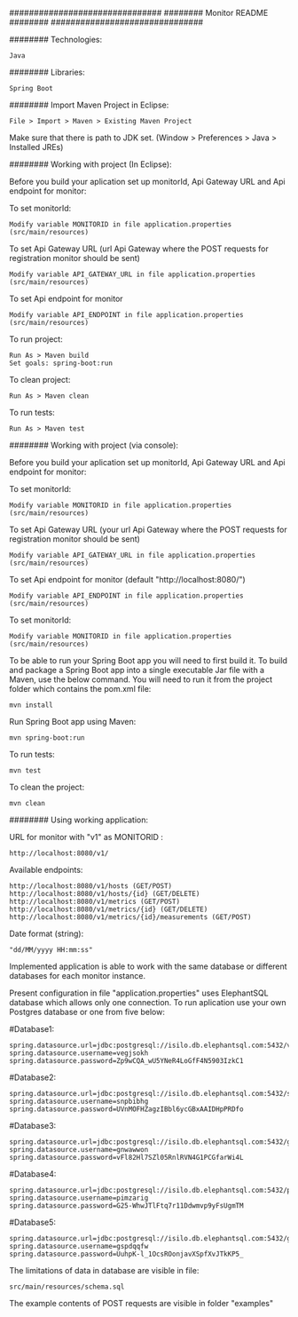############################### ######## Monitor README ######## ###############################

######## Technologies:

    Java

######## Libraries:

    Spring Boot

######## Import Maven Project in Eclipse:

    File > Import > Maven > Existing Maven Project
	
Make sure that there is path to JDK set. (Window > Preferences > Java > Installed JREs)

######## Working with project (In Eclipse):

Before you build your aplication set up monitorId, Api Gateway URL and Api endpoint for monitor:


To set monitorId:

	Modify variable MONITORID in file application.properties (src/main/resources)

To set Api Gateway URL (url Api Gateway where the POST requests for registration monitor should be sent)
	
	Modify variable API_GATEWAY_URL in file application.properties (src/main/resources) 

To set Api endpoint for monitor

	Modify variable API_ENDPOINT in file application.properties (src/main/resources)



To run project:

    Run As > Maven build
	Set goals: spring-boot:run

To clean project:

    Run As > Maven clean
	
To run tests:
	
	Run As > Maven test
	
######## Working with project (via console):

Before you build your aplication set up monitorId, Api Gateway URL and Api endpoint for monitor:


To set monitorId:

	Modify variable MONITORID in file application.properties (src/main/resources)

To set Api Gateway URL (your url Api Gateway where the POST requests for registration monitor should be sent)
	
	Modify variable API_GATEWAY_URL in file application.properties (src/main/resources) 

To set Api endpoint for monitor (default "http://localhost:8080/")

	Modify variable API_ENDPOINT in file application.properties (src/main/resources) 




To set monitorId:

	Modify variable MONITORID in file application.properties (src/main/resources)



To be able to run your Spring Boot app you will need to first build it. To build and package a Spring Boot app into a single executable Jar file with a Maven, 
use the below command. You will need to run it from the project folder which contains the pom.xml file:

	mvn install

Run Spring Boot app using Maven:

	mvn spring-boot:run

To run tests:

	mvn test
	
To clean the project:

	mvn clean
	
	
######## Using working application:

URL for monitor with "v1" as MONITORID :
	
	http://localhost:8080/v1/
	
Available endpoints:

	http://localhost:8080/v1/hosts (GET/POST)
	http://localhost:8080/v1/hosts/{id} (GET/DELETE)
	http://localhost:8080/v1/metrics (GET/POST)
	http://localhost:8080/v1/metrics/{id} (GET/DELETE)
	http://localhost:8080/v1/metrics/{id}/measurements (GET/POST)

Date format (string):

	"dd/MM/yyyy HH:mm:ss"
	
Implemented application is able to work with the same database or different databases for each monitor instance.

Present configuration in file "application.properties" uses ElephantSQL database which allows only one connection. 
To run aplication use your own Postgres database or one from five below:

#Database1:

	spring.datasource.url=jdbc:postgresql://isilo.db.elephantsql.com:5432/vegjsokh
	spring.datasource.username=vegjsokh
	spring.datasource.password=Zp9wCQA_wU5YNeR4LoGfF4N5903IzkC1

#Database2:

	spring.datasource.url=jdbc:postgresql://isilo.db.elephantsql.com:5432/snpbibhg
	spring.datasource.username=snpbibhg
	spring.datasource.password=UVnMOFHZagzIBbl6ycGBxAAIDHpPRDfo

#Database3:

	spring.datasource.url=jdbc:postgresql://isilo.db.elephantsql.com:5432/gnwawwon
	spring.datasource.username=gnwawwon
	spring.datasource.password=vFl82Hl7SZl05RnlRVN4G1PCGfarWi4L

#Database4:

	spring.datasource.url=jdbc:postgresql://isilo.db.elephantsql.com:5432/pimzarig
	spring.datasource.username=pimzarig
	spring.datasource.password=G25-WhwJTlFtq7r11Ddwmvp9yFsUgmTM

#Database5:

	spring.datasource.url=jdbc:postgresql://isilo.db.elephantsql.com:5432/gspdqqfw
	spring.datasource.username=gspdqqfw
	spring.datasource.password=UuhpK-l_1OcsROonjavXSpfXvJTkKP5_






The limitations of data in database are visible in file:

	src/main/resources/schema.sql


The example contents of POST requests are visible in folder "examples"



	
	
